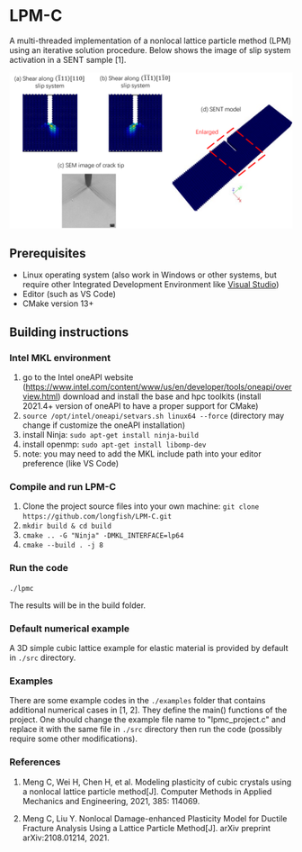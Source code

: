 # LPM-C
A multi-threaded implementation of a nonlocal lattice particle method (LPM) using an iterative solution procedure. Below shows the image of slip system activation in a SENT sample [1].

![Slip](slip_system.png)

## Prerequisites
- Linux operating system (also work in Windows or other systems, but require other Integrated Development Environment like [Visual Studio](https://visualstudio.microsoft.com/))
- Editor (such as VS Code)
- CMake version 13+

## Building instructions

### Intel MKL environment
1. go to the Intel oneAPI website (https://www.intel.com/content/www/us/en/developer/tools/oneapi/overview.html) download and install the base and hpc toolkits (install 2021.4+ version of oneAPI to have a proper support for CMake)
2. `source /opt/intel/oneapi/setvars.sh linux64 --force` (directory may change if customize the oneAPI installation)
3. install Ninja: `sudo apt-get install ninja-build`
4. install openmp: `sudo apt-get install libomp-dev`
5. note: you may need to add the MKL include path into your editor preference (like VS Code)

### Compile and run LPM-C
1. Clone the project source files into your own machine: `git clone https://github.com/longfish/LPM-C.git` 
2. `mkdir build & cd build`
3. `cmake .. -G "Ninja" -DMKL_INTERFACE=lp64`
4. `cmake --build . -j 8`

### Run the code
`./lpmc`

The results will be in the build folder.

### Default numerical example
A 3D simple cubic lattice example for elastic material is provided by default in `./src` directory.

### Examples
There are some example codes in the `./examples` folder that contains additional numerical cases in [1, 2]. They define the main() functions of the project. One should change the example file name to "lpmc_project.c" and replace it with the same file in `./src` directory then run the code (possibly require some other modifications).

### References
1. Meng C, Wei H, Chen H, et al. Modeling plasticity of cubic crystals using a nonlocal lattice particle method[J]. Computer Methods in Applied Mechanics and Engineering, 2021, 385: 114069.

2. Meng C, Liu Y. Nonlocal Damage-enhanced Plasticity Model for Ductile Fracture Analysis Using a Lattice Particle Method[J]. arXiv preprint arXiv:2108.01214, 2021.

